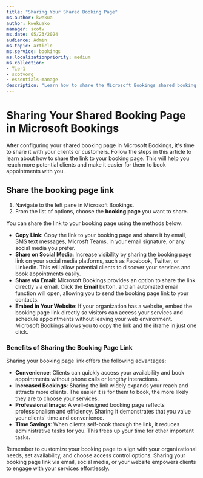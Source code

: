 ```yaml
---
title: "Sharing Your Shared Booking Page"
ms.author: kwekua
author: kwekuako
manager: scotv
ms.date: 05/23/2024
audience: Admin
ms.topic: article
ms.service: bookings
ms.localizationpriority: medium
ms.collection:
- Tier1
- scotvorg
- essentials-manage
description: "Learn how to share the Microsoft Bookings shared booking page with clients or customers."
---
```


# Sharing Your Shared Booking Page in Microsoft Bookings

After configuring your shared booking page in Microsoft Bookings, it's time to share it with your clients or customers. Follow the steps in this article to learn about how to share the link to your booking page. This will help you reach more potential clients and make it easier for them to book appointments with you.

## Share the booking page link

1.  Navigate to the left pane in Microsoft Bookings.
2.  From the list of options, choose the **booking page** you want to share.

You can share the link to your booking page using the methods below.

- **Copy Link**: Copy the link to your booking page and share it by email, SMS text messages, Microsft Teams, in your email signature, or any social media you prefer.
- **Share on Social Media**: Increase visibility by sharing the booking page link on your social media platforms, such as Facebook, Twitter, or LinkedIn. This will allow potential clients to discover your services and book appointments easily.
- **Share via Email**: Microsoft Bookings provides an option to share the link directly via email. Click the **Email** button, and an automated email function will open, allowing you to send the booking page link to your contacts.
- **Embed in Your Website**: If your organization has a website, embed the booking page link directly so visitors can access your services and schedule appointments without leaving your web environment. Microsoft Bookings allows you to copy the link and the iframe in just one click.

### Benefits of Sharing the Booking Page Link

Sharing your booking page link offers the following advantages:

- **Convenience**: Clients can quickly access your availability and book appointments without phone calls or lengthy interactions.
- **Increased Bookings**: Sharing the link widely expands your reach and attracts more clients. The easier it is for them to book, the more likely they are to choose your services.
- **Professional Image**: A well-designed booking page reflects professionalism and efficiency. Sharing it demonstrates that you value your clients' time and convenience.
- **Time Savings**: When clients self-book through the link, it reduces administrative tasks for you. This frees up your time for other important tasks.

Remember to customize your booking page to align with your organizational needs, set availability, and choose access control options. Sharing your booking page link via email, social media, or your website empowers clients to engage with your services effortlessly.
